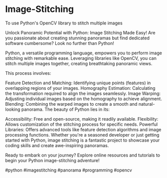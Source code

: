 # Image-Stitching
To use Python's OpenCV library to stitch multiple images


Unlock Panoramic Potential with Python: Image Stitching Made Easy!
Are you passionate about creating stunning panoramas but find dedicated software cumbersome? Look no further than Python!

Python, a versatile programming language, empowers you to perform image stitching with remarkable ease. Leveraging libraries like OpenCV, you can stitch multiple images together, creating breathtaking panoramic views.

This process involves:

Feature Detection and Matching: Identifying unique points (features) in overlapping regions of your images.
Homography Estimation: Calculating the transformation required to align the images seamlessly.
Image Warping: Adjusting individual images based on the homography to achieve alignment.
Blending: Combining the warped images to create a smooth and natural-looking panorama.
The beauty of Python lies in its:

Accessibility: Free and open-source, making it readily available.
Flexibility: Allows customization of the stitching process for specific needs.
Powerful Libraries: Offers advanced tools like feature detection algorithms and image processing functions.
Whether you're a seasoned developer or just getting started with Python, image stitching is a fantastic project to showcase your coding skills and create awe-inspiring panoramas.

Ready to embark on your journey? Explore online resources and tutorials to begin your Python image-stitching adventure!

#python #imagestitching #panorama #programming #opencv

